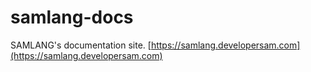 # samlang-docs

SAMLANG's documentation site. [https://samlang.developersam.com](https://samlang.developersam.com)
